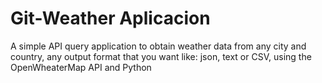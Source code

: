 # Git-Weather Aplicacion
A simple API query application to obtain weather data from any city and country, any output format that you want like: json, text or CSV, using the OpenWheaterMap API and Python

